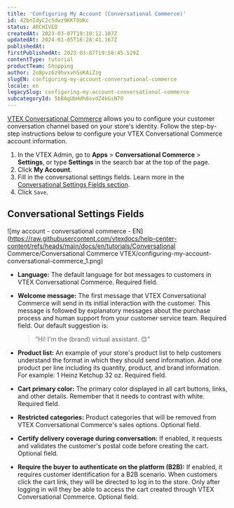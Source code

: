 ```yaml
---
title: 'Configuring My Account (Conversational Commerce)'
id: 42bnIdyC2c5dwz9KKT0UKc
status: ARCHIVED
createdAt: 2023-03-07T19:10:12.107Z
updatedAt: 2024-01-05T16:28:41.167Z
publishedAt: 
firstPublishedAt: 2023-03-07T19:58:45.529Z
contentType: tutorial
productTeam: Shopping
author: 2o8pvz6z9hvxvhSoKAiZzg
slugEN: configuring-my-account-conversational-commerce
locale: en
legacySlug: configuring-my-account-conversational-commerce
subcategoryId: 5bBAgUbHdh6ovdZ4kGsN7O
---
```


[VTEX Conversational Commerce](https://help.vtex.com/en/tracks/conversational-commerce-vtex--5UZ9BdvwwtZm2t9QTXcbZs/1NwwADrU70v3roPUV7dWxI#) allows you to configure your customer conversation channel based on your store's identity. Follow the step-by-step instructions below to configure your VTEX Conversational Commerce account information. 

1. In the VTEX Admin, go to **Apps** > **Conversational Commerce** > **Settings**, or type **Settings** in the search bar at the top of the page.
2. Click **My Account**. 
3. Fill in the conversational settings fields. Learn more in the [Conversational Settings Fields section](#conversational-settings-fields).
4. Click `Save`.

## Conversational Settings Fields

![my account - conversational commerce - EN](https://raw.githubusercontent.com/vtexdocs/help-center-content/refs/heads/main/docs/en/tutorials/Conversational Commerce/Conversational Commerce VTEX/configuring-my-account-conversational-commerce_1.png)

* **Language:** The default language for bot messages to customers in VTEX Conversational Commerce. Required field.
* **Welcome message:** The first message that VTEX Conversational Commerce will send in its initial interaction with the customer. This message is followed by explanatory messages about the purchase process and human support from your customer service team. Required field. Our default suggestion is: 

  > “Hi! I'm the (brand) virtual assistant. 😊”  

* **Product list:** An example of your store's product list to help customers understand the format in which they should send information. Add one product per line including its quantity, product, and brand information. For example: 1 Heinz Ketchup 32 oz. Required field.
* **Cart primary color:** The primary color displayed in all cart buttons, links, and other details. Remember that it needs to contrast with white. Required field.
* **Restricted categories:** Product categories that will be removed from VTEX Conversational Commerce's sales options. Optional field.
* **Certify delivery coverage during conversation:** If enabled, it requests and validates the customer's postal code before creating the cart. Optional field.
* **Require the buyer to authenticate on the platform (B2B):** If enabled, it requires customer identification for a B2B scenario. When customers click the cart link, they will be directed to log in to the store. Only after logging in will they be able to access the cart created through VTEX Conversational Commerce. Optional field.
